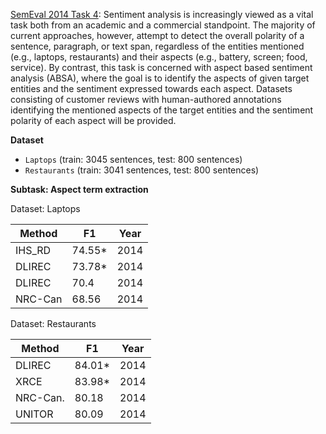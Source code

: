 [SemEval 2014 Task 4](http://alt.qcri.org/semeval2014/task4/): Sentiment analysis is increasingly viewed as a vital task both from an academic and a commercial standpoint. The majority of current approaches, however, attempt to detect the overall polarity of a sentence, paragraph, or text span, regardless of the entities mentioned (e.g., laptops, restaurants) and their aspects (e.g., battery, screen; food, service). By contrast, this task is concerned with aspect based sentiment analysis (ABSA), where the goal is to identify the aspects of given target entities and the sentiment expressed towards each aspect. Datasets consisting of customer reviews with human-authored annotations identifying the mentioned aspects of the target entities and the sentiment polarity of each aspect will be provided.

**Dataset**

* `Laptops` (train: 3045 sentences, test: 800 sentences)
* `Restaurants` (train: 3041 sentences, test: 800 sentences)

**Subtask: Aspect term extraction**

Dataset: Laptops

| Method   	| F1     	| Year 	|
|----------	|--------	|------	|
| IHS_RD  	| 74.55* 	| 2014 	|
| DLIREC 	| 73.78* 	| 2014 	|
| DLIREC   	| 70.4  	| 2014 	|
| NRC-Can   	| 68.56  	| 2014 	|

Dataset: Restaurants

| Method   	| F1    	| Year 	|
|----------	|--------	|------	|
| DLIREC  	| 84.01* 	| 2014 	|
| XRCE 	        | 83.98* 	| 2014 	|
| NRC-Can.   	| 80.18  	| 2014 	|
| UNITOR   	| 80.09  	| 2014 	|


